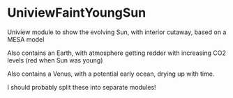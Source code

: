 # UniviewFaintYoungSun
Uniview module to show the evolving Sun, with interior cutaway, based on a MESA model

Also contains an Earth, with atmosphere getting redder with increasing CO2 levels (red when Sun was young)

Also contains a Venus, with a potential early ocean, drying up with time.

I should probably split these into separate modules!
